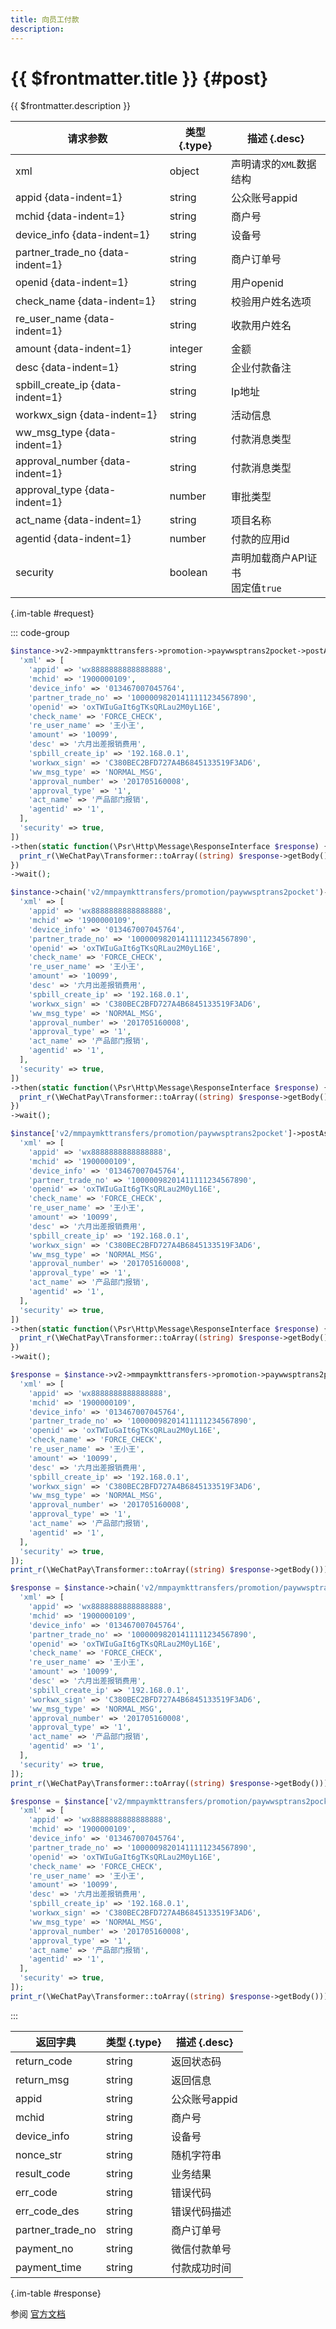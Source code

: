 ```yaml
---
title: 向员工付款
description: 
---
```


# {{ $frontmatter.title }} {#post}

{{ $frontmatter.description }}

| 请求参数 | 类型 {.type} | 描述 {.desc}
| --- | --- | ---
| xml | object | 声明请求的`XML`数据结构
| appid {data-indent=1} | string | 公众账号appid
| mchid {data-indent=1} | string | 商户号
| device_info {data-indent=1} | string | 设备号
| partner_trade_no {data-indent=1} | string | 商户订单号
| openid {data-indent=1} | string | 用户openid
| check_name {data-indent=1} | string | 校验用户姓名选项
| re_user_name {data-indent=1} | string | 收款用户姓名
| amount {data-indent=1} | integer | 金额
| desc {data-indent=1} | string | 企业付款备注
| spbill_create_ip {data-indent=1} | string | Ip地址
| workwx_sign {data-indent=1} | string | 活动信息
| ww_msg_type {data-indent=1} | string | 付款消息类型
| approval_number {data-indent=1} | string | 付款消息类型
| approval_type {data-indent=1} | number | 审批类型
| act_name {data-indent=1} | string | 项目名称
| agentid {data-indent=1} | number | 付款的应用id
| security | boolean | 声明加载商户API证书<br/>固定值`true`

{.im-table #request}

::: code-group

```php [异步纯链式]
$instance->v2->mmpaymkttransfers->promotion->paywwsptrans2pocket->postAsync([
  'xml' => [
    'appid' => 'wx8888888888888888',
    'mchid' => '1900000109',
    'device_info' => '013467007045764',
    'partner_trade_no' => '10000098201411111234567890',
    'openid' => 'oxTWIuGaIt6gTKsQRLau2M0yL16E',
    'check_name' => 'FORCE_CHECK',
    're_user_name' => '王小王',
    'amount' => '10099',
    'desc' => '六月出差报销费用',
    'spbill_create_ip' => '192.168.0.1',
    'workwx_sign' => 'C380BEC2BFD727A4B6845133519F3AD6',
    'ww_msg_type' => 'NORMAL_MSG',
    'approval_number' => '201705160008',
    'approval_type' => '1',
    'act_name' => '产品部门报销',
    'agentid' => '1',
  ],
  'security' => true,
])
->then(static function(\Psr\Http\Message\ResponseInterface $response) {
  print_r(\WeChatPay\Transformer::toArray((string) $response->getBody()));
})
->wait();
```

```php [异步声明式]
$instance->chain('v2/mmpaymkttransfers/promotion/paywwsptrans2pocket')->postAsync([
  'xml' => [
    'appid' => 'wx8888888888888888',
    'mchid' => '1900000109',
    'device_info' => '013467007045764',
    'partner_trade_no' => '10000098201411111234567890',
    'openid' => 'oxTWIuGaIt6gTKsQRLau2M0yL16E',
    'check_name' => 'FORCE_CHECK',
    're_user_name' => '王小王',
    'amount' => '10099',
    'desc' => '六月出差报销费用',
    'spbill_create_ip' => '192.168.0.1',
    'workwx_sign' => 'C380BEC2BFD727A4B6845133519F3AD6',
    'ww_msg_type' => 'NORMAL_MSG',
    'approval_number' => '201705160008',
    'approval_type' => '1',
    'act_name' => '产品部门报销',
    'agentid' => '1',
  ],
  'security' => true,
])
->then(static function(\Psr\Http\Message\ResponseInterface $response) {
  print_r(\WeChatPay\Transformer::toArray((string) $response->getBody()));
})
->wait();
```

```php [异步属性式]
$instance['v2/mmpaymkttransfers/promotion/paywwsptrans2pocket']->postAsync([
  'xml' => [
    'appid' => 'wx8888888888888888',
    'mchid' => '1900000109',
    'device_info' => '013467007045764',
    'partner_trade_no' => '10000098201411111234567890',
    'openid' => 'oxTWIuGaIt6gTKsQRLau2M0yL16E',
    'check_name' => 'FORCE_CHECK',
    're_user_name' => '王小王',
    'amount' => '10099',
    'desc' => '六月出差报销费用',
    'spbill_create_ip' => '192.168.0.1',
    'workwx_sign' => 'C380BEC2BFD727A4B6845133519F3AD6',
    'ww_msg_type' => 'NORMAL_MSG',
    'approval_number' => '201705160008',
    'approval_type' => '1',
    'act_name' => '产品部门报销',
    'agentid' => '1',
  ],
  'security' => true,
])
->then(static function(\Psr\Http\Message\ResponseInterface $response) {
  print_r(\WeChatPay\Transformer::toArray((string) $response->getBody()));
})
->wait();
```

```php [同步纯链式]
$response = $instance->v2->mmpaymkttransfers->promotion->paywwsptrans2pocket->post([
  'xml' => [
    'appid' => 'wx8888888888888888',
    'mchid' => '1900000109',
    'device_info' => '013467007045764',
    'partner_trade_no' => '10000098201411111234567890',
    'openid' => 'oxTWIuGaIt6gTKsQRLau2M0yL16E',
    'check_name' => 'FORCE_CHECK',
    're_user_name' => '王小王',
    'amount' => '10099',
    'desc' => '六月出差报销费用',
    'spbill_create_ip' => '192.168.0.1',
    'workwx_sign' => 'C380BEC2BFD727A4B6845133519F3AD6',
    'ww_msg_type' => 'NORMAL_MSG',
    'approval_number' => '201705160008',
    'approval_type' => '1',
    'act_name' => '产品部门报销',
    'agentid' => '1',
  ],
  'security' => true,
]);
print_r(\WeChatPay\Transformer::toArray((string) $response->getBody()));
```

```php [同步声明式]
$response = $instance->chain('v2/mmpaymkttransfers/promotion/paywwsptrans2pocket')->post([
  'xml' => [
    'appid' => 'wx8888888888888888',
    'mchid' => '1900000109',
    'device_info' => '013467007045764',
    'partner_trade_no' => '10000098201411111234567890',
    'openid' => 'oxTWIuGaIt6gTKsQRLau2M0yL16E',
    'check_name' => 'FORCE_CHECK',
    're_user_name' => '王小王',
    'amount' => '10099',
    'desc' => '六月出差报销费用',
    'spbill_create_ip' => '192.168.0.1',
    'workwx_sign' => 'C380BEC2BFD727A4B6845133519F3AD6',
    'ww_msg_type' => 'NORMAL_MSG',
    'approval_number' => '201705160008',
    'approval_type' => '1',
    'act_name' => '产品部门报销',
    'agentid' => '1',
  ],
  'security' => true,
]);
print_r(\WeChatPay\Transformer::toArray((string) $response->getBody()));
```

```php [同步属性式]
$response = $instance['v2/mmpaymkttransfers/promotion/paywwsptrans2pocket']->post([
  'xml' => [
    'appid' => 'wx8888888888888888',
    'mchid' => '1900000109',
    'device_info' => '013467007045764',
    'partner_trade_no' => '10000098201411111234567890',
    'openid' => 'oxTWIuGaIt6gTKsQRLau2M0yL16E',
    'check_name' => 'FORCE_CHECK',
    're_user_name' => '王小王',
    'amount' => '10099',
    'desc' => '六月出差报销费用',
    'spbill_create_ip' => '192.168.0.1',
    'workwx_sign' => 'C380BEC2BFD727A4B6845133519F3AD6',
    'ww_msg_type' => 'NORMAL_MSG',
    'approval_number' => '201705160008',
    'approval_type' => '1',
    'act_name' => '产品部门报销',
    'agentid' => '1',
  ],
  'security' => true,
]);
print_r(\WeChatPay\Transformer::toArray((string) $response->getBody()));
```

:::

| 返回字典 | 类型 {.type} | 描述 {.desc}
| --- | --- | ---
| return_code | string | 返回状态码
| return_msg | string | 返回信息
| appid | string | 公众账号appid
| mchid | string | 商户号
| device_info | string | 设备号
| nonce_str | string | 随机字符串
| result_code | string | 业务结果
| err_code | string | 错误代码
| err_code_des | string | 错误代码描述
| partner_trade_no | string | 商户订单号
| payment_no | string | 微信付款单号
| payment_time | string | 付款成功时间

{.im-table #response}

参阅 [官方文档](https://open.work.weixin.qq.com/api/doc/90000/90135/90278)
